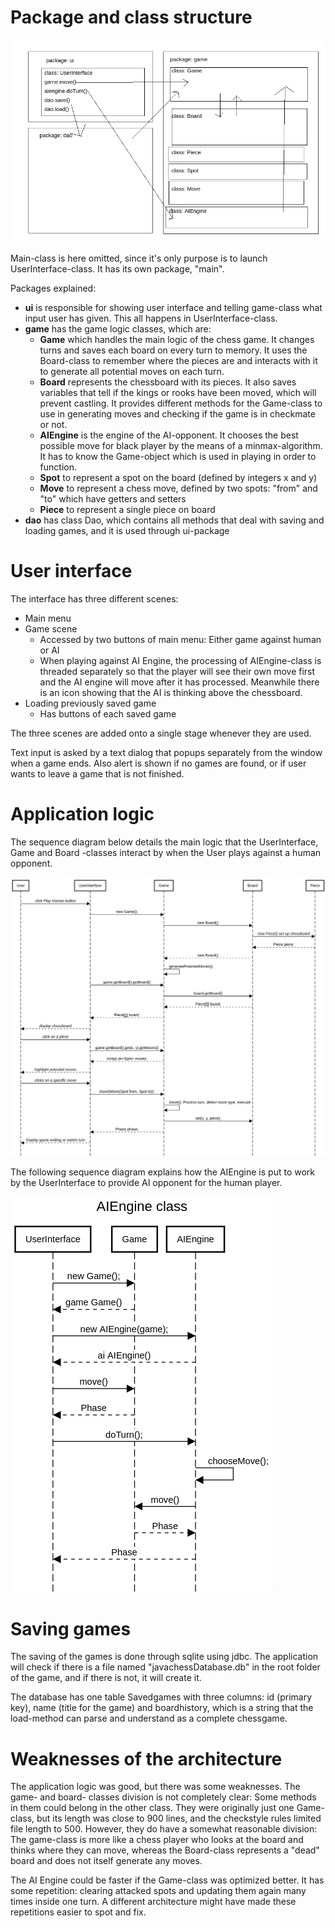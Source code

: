 # Package and class structure

![Architecture](https://github.com/ShootingStar91/Javachess/blob/master/documentation/packagediagram.png)

Main-class is here omitted, since it's only purpose is to launch UserInterface-class. It has its own package, "main".

Packages explained:
+ **ui** is responsible for showing user interface and telling game-class what input user has given. This all happens in UserInterface-class.
+ **game** has the game logic classes, which are:
  + **Game** which handles the main logic of the chess game. It changes turns and saves each board on every turn to memory. It uses the Board-class to remember where the pieces are and interacts with it to generate all potential moves on each turn.
  + **Board** represents the chessboard with its pieces. It also saves variables that tell if the kings or rooks have been moved, which will prevent castling. It provides different methods for the Game-class to use in generating moves and checking if the game is in checkmate or not.
  + **AIEngine** is the engine of the AI-opponent. It chooses the best possible move for black player by the means of a minmax-algorithm. It has to know the Game-object which is used in playing in order to function.
  + **Spot** to represent a spot on the board (defined by integers x and y)
  + **Move** to represent a chess move, defined by two spots: "from" and "to" which have getters and setters
  + **Piece** to represent a single piece on board
+ **dao** has class Dao, which contains all methods that deal with saving and loading games, and it is used through ui-package

# User interface

The interface has three different scenes:
+ Main menu
+ Game scene
  + Accessed by two buttons of main menu: Either game against human or AI
  + When playing against AI Engine, the processing of AIEngine-class is threaded separately so that the player will see their own move first and the AI engine will move after it has processed. Meanwhile there is an icon showing that the AI is thinking above the chessboard.
+ Loading previously saved game
  + Has buttons of each saved game

The three scenes are added onto a single stage whenever they are used.

Text input is asked by a text dialog that popups separately from the window when a game ends. Also alert is shown if no games are found, or if user wants to leave a game that is not finished.

# Application logic

The sequence diagram below details the main logic that the UserInterface, Game and Board -classes interact by when the User plays against a human opponent.

![Sequence diagram 1](https://github.com/ShootingStar91/Javachess/blob/master/documentation/playhumansequence.png)

The following sequence diagram explains how the AIEngine is put to work by the UserInterface to provide AI opponent for the human player.

![Sequence diagram 2](https://github.com/ShootingStar91/Javachess/blob/master/documentation/aienginesequence.png)

# Saving games

The saving of the games is done through sqlite using jdbc. The application will check if there is a file named "javachessDatabase.db" in the root folder of the game, and if there is not, it will create it.

The database has one table Savedgames with three columns: id (primary key), name (title for the game) and boardhistory, which is a string that the load-method can parse and understand as a complete chessgame.

# Weaknesses of the architecture

The application logic was good, but there was some weaknesses. The game- and board- classes division is not completely clear: Some methods in them could belong in the other class. They were originally just one Game-class, but its length was close to 900 lines, and the checkstyle rules limited file length to 500. However, they do have a somewhat reasonable division: The game-class is more like a chess player who looks at the board and thinks where they can move, whereas the Board-class represents a "dead" board and does not itself generate any moves.

The AI Engine could be faster if the Game-class was optimized better. It has some repetition: clearing attacked spots and updating them again many times inside one turn. A different architecture might have made these repetitions easier to spot and fix.
